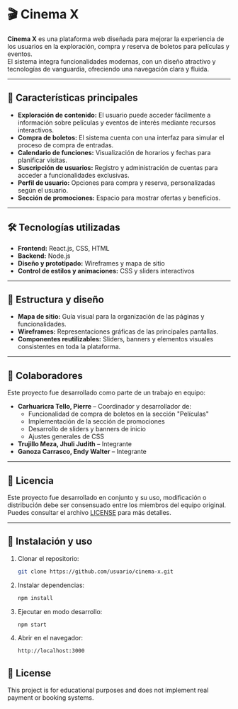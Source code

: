# 🎬 Cinema X

**Cinema X** es una plataforma web diseñada para mejorar la experiencia de los usuarios en la exploración, compra y reserva de boletos para películas y eventos.  
El sistema integra funcionalidades modernas, con un diseño atractivo y tecnologías de vanguardia, ofreciendo una navegación clara y fluida.

---

## 📌 Características principales

- **Exploración de contenido:** El usuario puede acceder fácilmente a información sobre películas y eventos de interés mediante recursos interactivos.
- **Compra de boletos:** El sistema cuenta con una interfaz para simular el proceso de compra de entradas.
- **Calendario de funciones:** Visualización de horarios y fechas para planificar visitas.
- **Suscripción de usuarios:** Registro y administración de cuentas para acceder a funcionalidades exclusivas.
- **Perfil de usuario:** Opciones para compra y reserva, personalizadas según el usuario.
- **Sección de promociones:** Espacio para mostrar ofertas y beneficios.

---

## 🛠 Tecnologías utilizadas

- **Frontend:** React.js, CSS, HTML
- **Backend:** Node.js
- **Diseño y prototipado:** Wireframes y mapa de sitio
- **Control de estilos y animaciones:** CSS y sliders interactivos

---

## 📂 Estructura y diseño

- **Mapa de sitio:** Guía visual para la organización de las páginas y funcionalidades.
- **Wireframes:** Representaciones gráficas de las principales pantallas.
- **Componentes reutilizables:** Sliders, banners y elementos visuales consistentes en toda la plataforma.

---

## 👥 Colaboradores

Este proyecto fue desarrollado como parte de un trabajo en equipo:

- **Carhuaricra Tello, Pierre** – Coordinador y desarrollador de:
  - Funcionalidad de compra de boletos en la sección "Películas"
  - Implementación de la sección de promociones
  - Desarrollo de sliders y banners de inicio
  - Ajustes generales de CSS
- **Trujillo Meza, Jhuli Judith** – Integrante
- **Ganoza Carrasco, Endy Walter** – Integrante

---

## 📄 Licencia

Este proyecto fue desarrollado en conjunto y su uso, modificación o distribución debe ser consensuado entre los miembros del equipo original.  
Puedes consultar el archivo [LICENSE](LICENSE) para más detalles.

---

## 🚀 Instalación y uso

1. Clonar el repositorio:
   ```bash
   git clone https://github.com/usuario/cinema-x.git
   
2. Instalar dependencias:
   ```bash
   npm install
   
3. Ejecutar en modo desarrollo:
   ```bash
   npm start

4. Abrir en el navegador:
   ```bash
   http://localhost:3000

## 📜 License

This project is for educational purposes and does not implement real payment or booking systems.


